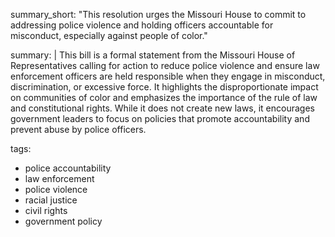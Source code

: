 summary_short: "This resolution urges the Missouri House to commit to addressing police violence and holding officers accountable for misconduct, especially against people of color."

summary: |
  This bill is a formal statement from the Missouri House of Representatives calling for action to reduce police violence and ensure law enforcement officers are held responsible when they engage in misconduct, discrimination, or excessive force. It highlights the disproportionate impact on communities of color and emphasizes the importance of the rule of law and constitutional rights. While it does not create new laws, it encourages government leaders to focus on policies that promote accountability and prevent abuse by police officers.

tags:
  - police accountability
  - law enforcement
  - police violence
  - racial justice
  - civil rights
  - government policy
